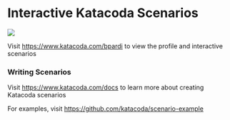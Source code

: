 # Interactive Katacoda Scenarios

[![](http://shields.katacoda.com/katacoda/bpardi/count.svg)](https://www.katacoda.com/bpardi "Get your profile on Katacoda.com")

Visit https://www.katacoda.com/bpardi to view the profile and interactive scenarios

### Writing Scenarios
Visit https://www.katacoda.com/docs to learn more about creating Katacoda scenarios

For examples, visit https://github.com/katacoda/scenario-example
